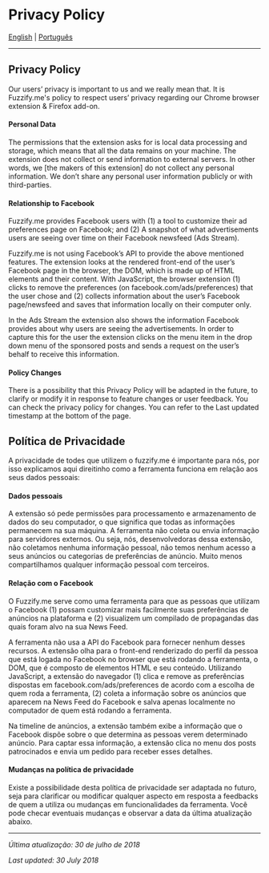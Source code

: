 # Privacy Policy

[English](#en) | [Português](#pt)

---

## <a id="en"></a> Privacy Policy

Our users’ privacy is important to us and we really mean that. It is Fuzzify.me's policy to respect users’ privacy regarding our Chrome browser extension & Firefox add-on.

#### Personal Data

The permissions that the extension asks for is local data processing and storage, which means that all the data remains on your machine. The extension does not collect or send information to external servers. In other words, we [the makers of this extension] do not collect any personal information. We don’t share any personal user information publicly or with third-parties.

#### Relationship to Facebook

Fuzzify.me provides Facebook users with (1) a tool to customize their ad preferences page on Facebook; and (2) A snapshot of what advertisements users are seeing over time on their Facebook newsfeed (Ads Stream).

Fuzzify.me is not using Facebook’s API to provide the above mentioned features. The extension looks at the rendered front-end of the user’s Facebook page in the browser, the DOM, which is made up of HTML elements and their content. With JavaScript, the browser extension (1) clicks to remove the preferences (on facebook.com/ads/preferences) that the user chose and (2) collects information about the user’s Facebook page/newsfeed and saves that information locally on their computer only.

In the Ads Stream the extension also shows the information Facebook provides about why users are seeing the advertisements. In order to capture this for the user the extension clicks on the menu item in the drop down menu of the sponsored posts and sends a request on the user’s behalf to receive this information.

#### Policy Changes

There is a possibility that this Privacy Policy will be adapted in the future, to clarify or modify it in response to feature changes or user feedback. You can check the privacy policy for changes. You can refer to the Last updated timestamp at the bottom of the page.

## <a id="pt"></a> Política de Privacidade

A privacidade de todes que utilizem o fuzzify.me é importante para nós, por isso explicamos aqui direitinho como a ferramenta funciona em relação aos seus dados pessoais:

#### Dados pessoais

A extensão só pede permissões para processamento e armazenamento de dados do seu computador, o que significa que todas as informações permanecem na sua máquina. A ferramenta não coleta ou envia informação para servidores externos. Ou seja, nós, desenvolvedoras dessa extensão, não coletamos nenhuma informação pessoal, não temos nenhum acesso a seus anúncios ou categorias de preferências de anúncio. Muito menos compartilhamos qualquer informação pessoal com terceiros.

#### Relação com o Facebook

O Fuzzify.me serve como uma ferramenta para que as pessoas que utilizam o Facebook (1) possam customizar mais facilmente suas preferências de anúncios na plataforma e (2) visualizem um compilado de propagandas das quais foram alvo na sua News Feed.

A ferramenta não usa a API do Facebook para fornecer nenhum desses recursos. A extensão olha para o front-end renderizado do perfil da pessoa que está logada no Facebook no browser que está rodando a ferramenta, o DOM, que é composto de elementos HTML e seu conteúdo. Utilizando JavaScript, a extensão do navegador (1) clica e remove as preferências dispostas em facebook.com/ads/preferences de acordo com a escolha de quem roda a ferramenta, (2) coleta a informação sobre os anúncios que aparecem na News Feed do Facebook e salva apenas localmente no computador de quem está rodando a ferramenta.

Na timeline de anúncios, a extensão também exibe a informação que o Facebook dispõe sobre o que determina as pessoas verem determinado anúncio. Para captar essa informação, a extensão clica no menu dos posts patrocinados e envia um pedido para receber esses detalhes.

#### Mudanças na política de privacidade

Existe a possibilidade desta política de privacidade ser adaptada no futuro, seja para clarificar ou modificar qualquer aspecto em resposta a feedbacks de quem a utiliza ou mudanças em funcionalidades da ferramenta. Você pode checar eventuais mudanças e observar a data da última atualização abaixo.

---

*Última atualização: 30 de julho de 2018*

*Last updated: 30 July 2018*